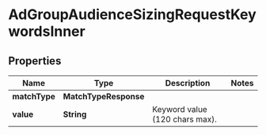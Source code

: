 

# AdGroupAudienceSizingRequestKeywordsInner


## Properties

Name | Type | Description | Notes
------------ | ------------- | ------------- | -------------
**matchType** | **MatchTypeResponse** |  | 
**value** | **String** | Keyword value (120 chars max). | 




